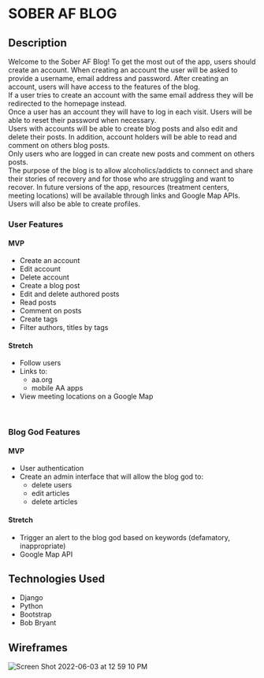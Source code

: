 # SOBER AF BLOG
## Description 
Welcome to the Sober AF Blog! To get the most out of the app, users should create an account. When creating an account the user will be asked to provide a username, email address and password. After creating an account, users will have access to the features of the blog.<br>
If a user tries to create an account with the same email address they will be redirected to the homepage instead.<br>
Once a user has an account they will have to log in each visit. Users will be able to reset their password when necessary.<br>
Users with accounts will be able to create blog posts and also edit and delete their posts. In addition, account holders will be able to read and comment on others blog posts.<br>
Only users who are logged in can create new posts and comment on others posts.<br>
The purpose of the blog is to allow alcoholics/addicts to connect and share their stories of recovery and for those who are struggling and want to recover. In future versions of the app, resources (treatment centers, meeting locations) will be available through links and Google Map APIs. Users will also be able to create profiles.
### User Features
#### MVP
- Create an account
- Edit account
- Delete account
- Create a blog post
- Edit and delete authored posts
- Read posts
- Comment on posts
- Create tags
- Filter authors, titles by tags
#### Stretch
- Follow users
- Links to:
  * aa.org
  * mobile AA apps
- View meeting locations on a Google Map
<br>

### Blog God Features
#### MVP
- User authentication
- Create an admin interface that will allow the blog god to:
  * delete users
  * edit articles
  * delete articles
#### Stretch
- Trigger an alert to the blog god based on keywords (defamatory, inappropriate)
- Google Map API
## Technologies Used
- Django
- Python
- Bootstrap
- Bob Bryant
## Wireframes
![Screen Shot 2022-06-03 at 12 59 10 PM](https://user-images.githubusercontent.com/101487933/171920481-93375d09-a502-44b9-820a-ca6413cfeb90.png)
